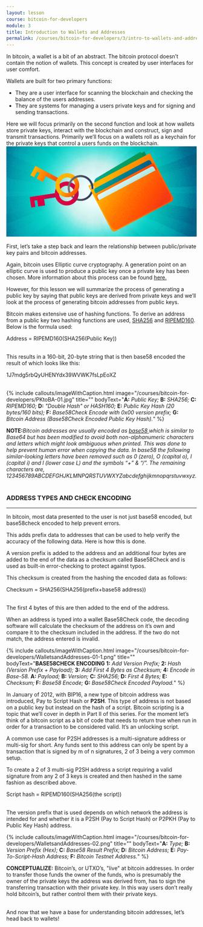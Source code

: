 ```yaml
---
layout: lesson
course: bitcoin-for-developers
module: 3
title: Introduction to Wallets and Addresses
permalink: /courses/bitcoin-for-developers/3/intro-to-wallets-and-addresses
---
```


<span>
In bitcoin, a wallet is a bit of an abstract. The bitcoin protocol doesn’t contain the notion of wallets. This concept is created by user interfaces for user comfort.</span>

Wallets are built for two primary functions:
<ul>
 	<li>They are a user interface for scanning the blockchain and checking the balance of the users addresses.</li>
 	<li>They are systems for managing a users private keys and for signing and sending transactions.</li>
</ul>
Here we will focus primarily on the second function and look at how wallets store private keys, interact with the blockchain and construct, sign and transmit transactions. Primarily we’ll focus on a wallets roll as a keychain for the private keys that control a users funds on the blockchain.

<img src="/assets/img/courses/bitcoin-for-developers/WalletKeychain-01.png" />

First, let’s take a step back and learn the relationship between public/private key pairs and bitcoin addresses.

Again, bitcoin uses Elliptic curve cryptography. A generation point on an elliptic curve is used to produce a public key once a private key has been chosen. More information about this process can be found <a href="https://github.com/bitcoinbook/bitcoinbook/blob/develop/ch04.asciidoc" target="_blank" rel="noopener noreferrer">here.</a>

However, for this lesson we will summarize the process of generating a public key by saying that public keys are derived from private keys and we’ll look at the process of generating bitcoin addresses from public keys.

Bitcoin makes extensive use of hashing functions. To derive an address from a public key two hashing functions are used, <a href="https://en.wikipedia.org/wiki/SHA-2" target="_blank" rel="noopener noreferrer">SHA256</a> and <a href="https://en.wikipedia.org/wiki/RIPEMD" target="_blank" rel="noopener noreferrer">RIPEMD160</a>. Below is the formula used:
<div class="formula">Address = RIPEMD160(SHA256(Public Key))</div>
<br>

This results in a 160-bit, 20-byte string that is then base58 encoded the result of which looks like this:
<div class="formula">1J7mdg5rbQyUHENYdx39WVWK7fsLpEoXZ</div>
<br>

{% include callouts/imageWithCaption.html
	image="/courses/bitcoin-for-developers/PKtoBA-01.jpg"
	title=""
	bodyText="<b>A:</b> <i>Public Key;</i> <b>B:</b> <i>SHA256;</i> <b>C:</b> <i>RIPEMD160;</i> <b>D:</b> <i>"Double Hash" or HASH160;</i> <b>E:</b> <i>Public Key Hash (20 bytes/160 bits);</i> <b>F:</b> <i>Base58Check Encode with 0x00 version prefix;</i> <b>G:</b> <i>Bitcoin Address (Base58Check Encoded Public Key Hash).</i>"
%}

<div class="purpleNote"><b>NOTE:</b><i>Bitcoin addresses are usually encoded as <a href="https://en.wikipedia.org/wiki/Base58" target="_blank" rel="noopener noreferrer">base58 </a></i><i></i><i> which is similar to Base64 but has been modified to avoid both non-alphanumeric characters and letters which might look ambiguous when printed. This was done to help prevent human error when copying the data. In base58 the following similar-looking letters have been removed such as 0 (zero), O (capital o), I (capital i) and l (lower case L) and the symbols “+” &amp; “/”. The remaining characters are, 123456789ABCDEFGHJKLMNPQRSTUVWXYZabcdefghijkmnopqrstuvwxyz.</i></div>
&nbsp;
<h3>ADDRESS TYPES AND CHECK ENCODING</h3>

<hr />

In bitcoin, most data presented to the user is not just base58 encoded, but base58check encoded to help prevent errors.

This adds prefix data to addresses that can be used to help verify the accuracy of the following data. Here is how this is done.

A version prefix is added to the address and an additional four bytes are added to the end of the data as a checksum called Base58Check and is used as built-in error-checking to protect against typos.

This checksum is created from the hashing the encoded data as follows:
<div class="formula">Checksum = SHA256(SHA256(prefix+base58 address))</div>
<br>

The first 4 bytes of this are then added to the end of the address.

When an address is typed into a wallet Base58Check code, the decoding software will calculate the checksum of the address on it’s own and compare it to the checksum included in the address. If the two do not match, the address entered is invalid.

{% include callouts/imageWithCaption.html
	image="/courses/bitcoin-for-developers/WalletsandAddresses-01-1.png"
	title=""
	bodyText="<b>BASE58CHECK ENCODING</b>
<b>1:</b> <i>Add Version Prefix;</i> <b>2:</b> <i>Hash (Version Prefix + Payload);</i> <b>3:</b> <i>Add First 4 Bytes as Checksum;</i> <b>4:</b> <i>Encode in Base-58.</i>
<b>A:</b> <i>Payload;</i> <b>B:</b> <i>Version;</i> <b>C:</b> <i>SHA256;</i> <b>D:</b> <i>First 4 Bytes;</i> <b>E:</b> <i>Checksum;</i> <b>F:</b> <i>Base58 Encode;</i> <b>G:</b> <i>Base58Check Encoded Payload.</i>"
%}

In January of 2012, with BIP16, a new type of bitcoin address was introduced, Pay to Script Hash or <strong>P2SH</strong>. This type of address is not based on a public key but instead on the hash of a script. Bitcoin scripting is a topic that we’ll cover in depth in Part II of this series. For the moment let’s think of a bitcoin script as a bit of code that needs to return true when run in order for a transaction to be considered valid. It’s an unlocking script.

A common use case for P2SH addresses is a multi-signature address or multi-sig for short. Any funds sent to this address can only be spent by a transaction that is signed by m of n signatures, 2 of 3 being a very common setup.

To create a 2 of 3 multi-sig P2SH address a script requiring a valid signature from any 2 of 3 keys is created and then hashed in the same fashion as described above.
<div class="formula">Script hash = RIPEMD160(SHA256(the script))</div>
<br>

The version prefix that is used depends on which network the address is intended for and whether it is a P2SH (Pay to Script Hash) or P2PKH (Pay to Public Key Hash) address.

{% include callouts/imageWithCaption.html
	image="/courses/bitcoin-for-developers/WalletsandAddresses-02.png"
	title=""
	bodyText="<b>A:</b> <i>Type;</i> <b>B:</b> <i>Version Prefix (Hex);</i> <b>C:</b> <i>Base58 Result Prefix;</i> <b>D:</b> <i>Bitcoin Address;</i> <b>E:</b> <i>Pay-To-Script-Hash Address;</i> <b>F:</b> <i>Bitcoin Testnet Address.</i>"
%}

<div class="tealCallout">
	<b>CONCEPTUALIZE:</b> 
Bitcoin’s, or UTXO’s, "live" at bitcoin addresses. In order to transfer those funds the owner of the funds, who is presumably the owner of the private keys the address was derived from, has to sign the transferring transaction with their private key. In this way users don’t really hold bitcoin’s, but rather control them with their private keys.
</div>
<br>



And now that we have a base for understanding bitcoin addresses, let’s head back to wallets!
